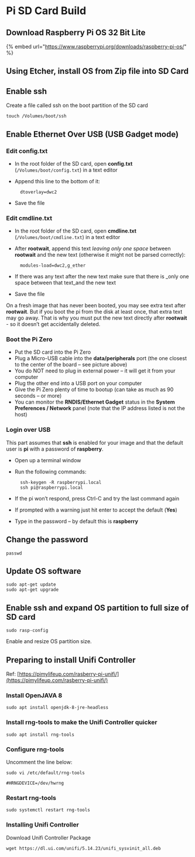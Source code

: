 # Pi SD Card Build

## Download Raspberry Pi OS 32 Bit Lite

{% embed url="https://www.raspberrypi.org/downloads/raspberry-pi-os/" %}

## Using Etcher, install OS from Zip file into SD Card

## Enable ssh

Create a file called ssh on the boot partition of the SD card

```text
touch /Volumes/boot/ssh
```

## Enable Ethernet Over USB \(USB Gadget mode\)

### Edit config.txt <a id="step-4-edit-configtxt"></a>

* In the root folder of the SD card, open **config.txt** \(`/Volumes/boot/config.txt`\) in a text editor
* Append this line to the bottom of it:

  ```text
    dtoverlay=dwc2
  ```

* Save the file

### Edit cmdline.txt <a id="step-5-edit-cmdlinetxt"></a>

* In the root folder of the SD card, open **cmdline.txt** \(`/Volumes/boot/cmdline.txt`\) in a text editor
* After **rootwait**, append this text _leaving only one space_ between **rootwait** and the new text \(otherwise it might not be parsed correctly\):

  ```text
    modules-load=dwc2,g_ether
  ```

* If there was any text after the new text make sure that there is _only one space between that text_and the new text
* Save the file

On a fresh image that has never been booted, you may see extra text after **rootwait**. But if you boot the pi from the disk at least once, that extra text may go away. That is why you must put the new text directly after **rootwait** - so it doesn’t get accidentally deleted.

### Boot the Pi Zero <a id="step-6-boot-the-pi-zero"></a>

* Put the SD card into the Pi Zero
* Plug a Micro-USB cable into the **data/peripherals** port \(the one closest to the center of the board – see picture above\)
* You do NOT need to plug in external power – it will get it from your computer
* Plug the other end into a USB port on your computer
* Give the Pi Zero plenty of time to bootup \(can take as much as 90 seconds – or more\)
* You can monitor the **RNDIS/Ethernet Gadget** status in the **System Preferences / Network** panel \(note that the IP address listed is not the host\)

### Login over USB <a id="step-7-login-over-usb"></a>

This part assumes that **ssh** is enabled for your image and that the default user is **pi** with a password of **raspberry**.

* Open up a terminal window
* Run the following commands:

  ```text
    ssh-keygen -R raspberrypi.local
    ssh pi@raspberrypi.local
  ```

* If the pi won’t respond, press Ctrl-C and try the last command again
* If prompted with a warning just hit enter to accept the default \(**Yes**\)
* Type in the password – by default this is **raspberry**

## Change the password

```text
passwd
```

## Update OS software

```text
sudo apt-get update
sudo apt-get upgrade

```

## Enable ssh and expand OS partition to full size of SD card

```text
sudo rasp-config
```

Enable and resize OS partition size.

## Preparing to install Unifi Controller

Ref: [https://pimylifeup.com/rasberry-pi-unifi/](https://pimylifeup.com/rasberry-pi-unifi/)

### Install OpenJAVA 8

```text
sudo apt install openjdk-8-jre-headless
```

### Install rng-tools to make the Unifi Controller quicker

```text
sudo apt install rng-tools
```

### Configure rng-tools

Uncomment the line below:

```text
sudo vi /etc/default/rng-tools
```

```text
#HRNGDEVICE=/dev/hwrng
```

### Restart rng-tools

```text
sudo systemctl restart rng-tools
```

### Installing Unifi Controller

Download Unifi Controller Package

```text
wget https://dl.ui.com/unifi/5.14.23/unifi_sysvinit_all.deb
```



